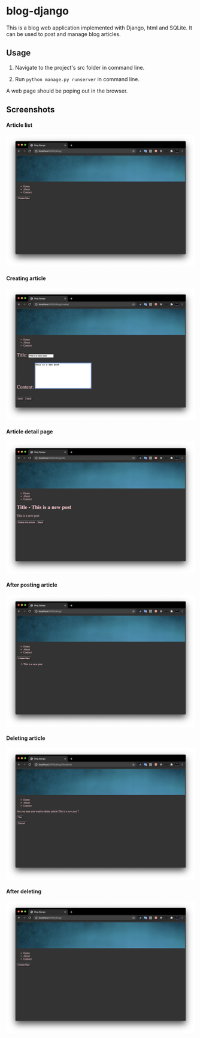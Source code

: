 # blog-django
This is a blog web application implemented with Django, html and SQLite. It can be used to post and manage blog articles.

## Usage
1) Navigate to the project's src folder in command line.

2) Run ``python manage.py runserver`` in command line.

A web page should be poping out in the browser.

## Screenshots
#### Article list
![article list](https://github.com/edisoncat/blog-django/blob/master/screenshots/articlelist.png)

#### Creating article
![article list](https://github.com/edisoncat/blog-django/blob/master/screenshots/creatingarticle.png)

#### Article detail page
![article list](https://github.com/edisoncat/blog-django/blob/master/screenshots/content.png)

#### After posting article
![article list](https://github.com/edisoncat/blog-django/blob/master/screenshots/afterposting.png)

#### Deleting article
![article list](https://github.com/edisoncat/blog-django/blob/master/screenshots/deletingarticle.png)

#### After deleting
![article list](https://github.com/edisoncat/blog-django/blob/master/screenshots/afterdeleting.png)

